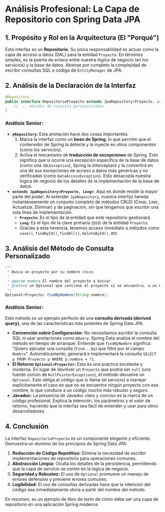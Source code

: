 # **Análisis Profesional: La Capa de Repositorio con Spring Data JPA**

## **1. Propósito y Rol en la Arquitectura (El "Porqué")**

Esta interfaz es un **Repositorio**. Su única responsabilidad es actuar como la capa de acceso a datos (DAL) para la entidad `Proyecto`. En términos simples, es la puerta de enlace entre nuestra lógica de negocio (en los servicios) y la base de datos. Abstrae por completo la complejidad de escribir consultas SQL o código de `EntityManager` de JPA.

## **2. Análisis de la Declaración de la Interfaz**

```java
@Repository
public interface RepositorioProyecto extends JpaRepository<Proyecto, Long> {
    // ... métodos de consulta personalizados
}

```

### **Análisis Senior:**

- **`@Repository`**: Esta anotación hace dos cosas importantes.
    1. Marca la interfaz como un **bean de Spring**, lo que permite que el contenedor de Spring la detecte y la inyecte en otros componentes (como los servicios).
    2. Activa el mecanismo de **traducción de excepciones** de Spring. Esto significa que si ocurre una excepción específica de la base de datos (como una `SQLException`), Spring la interceptará y la convertirá en una de sus excepciones de acceso a datos más genéricas y no verificadas (como `DataAccessException`). Esto desacopla nuestra lógica de negocio de los detalles de la implementación de la base de datos.
- **`extends JpaRepository<Proyecto, Long>`**: Aquí es donde reside la mayor parte del poder. Al extender `JpaRepository`, nuestra interfaz hereda instantáneamente un conjunto completo de métodos CRUD (Crear, Leer, Actualizar, Eliminar) y de paginación, sin que tengamos que escribir una sola línea de implementación.
    - **`Proyecto`**: Es el tipo de la entidad que este repositorio gestionará.
    - **`Long`**: Es el tipo de la clave primaria (`@Id`) de la entidad `Proyecto`.
    - Gracias a esta herencia, tenemos acceso inmediato a métodos como `save()`, `findById()`, `findAll()`, `deleteById()`, etc.

## **3. Análisis del Método de Consulta Personalizado**

```java
/**
 * Busca un proyecto por su nombre único.
 *
 * @param nombre El nombre del proyecto a buscar.
 * @return un Optional que contiene el proyecto si se encuentra, o un Optional vacío si no.
 */
Optional<Proyecto> findByNombre(String nombre);

```

### **Análisis Senior:**

Este método es un ejemplo perfecto de una **consulta derivada (derived query)**, una de las características más potentes de Spring Data JPA.

- **Convención sobre Configuración:** No necesitamos escribir la consulta SQL ni usar anotaciones como `@Query`. Spring Data analiza el nombre del método en tiempo de arranque. Entiende que `findByNombre` significa: "Quiero ejecutar una consulta (`find...By`) que filtre por el campo `Nombre`". Automáticamente, generará e implementará la consulta `SELECT p FROM Proyecto p WHERE p.nombre = ?1`.
- **El Retorno `Optional<Proyecto>`:** Esta es una práctica excelente y moderna. En lugar de devolver un `Proyecto` que podría ser `null` (una fuente común de `NullPointerExceptions`), el método devuelve un `Optional`. Esto obliga al código que lo llama (el servicio) a manejar explícitamente el caso en que no se encuentre ningún proyecto con ese nombre, lo que conduce a un código mucho más robusto y seguro.
- **Javadoc:** La presencia de Javadoc claro y conciso es la marca de un código profesional. Explica la intención, los parámetros y el valor de retorno, haciendo que la interfaz sea fácil de entender y usar para otros desarrolladores.

## **4. Conclusión**

La interfaz `RepositorioProyecto` es un componente elegante y eficiente. Demuestra un dominio de los principios de Spring Data JPA:

1. **Reducción de Código Repetitivo:** Elimina la necesidad de escribir implementaciones de repositorio para operaciones comunes.
2. **Abstracción Limpia:** Oculta los detalles de la persistencia, permitiendo que la capa de servicio se centre en la lógica de negocio.
3. **Seguridad y Robustez:** El uso de `Optional` promueve un manejo de errores defensivo y previene errores comunes.
4. **Legibilidad:** El uso de consultas derivadas hace que la intención del código sea inmediatamente obvia a partir del nombre del método.

En resumen, es un ejemplo de libro de texto de cómo debe ser una capa de repositorio en una aplicación Spring moderna.